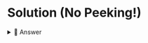 # Solution (No Peeking!)

<details> <summary> 👀 Answer  </summary>

```python
myBill = float(input("What was the bill?: "))
numberOfPeople = int(input("How many people?: "))
tip = int(input("What percent tip do you want to leave: 15, 18, or 20 percent? "))


bill_with_tip = tip / 100 * myBill + myBill
bill_per_person = bill_with_tip / numberOfPeople
final_amount = round(bill_per_person, 2)


print("You all owe", final_amount)

```



</details>